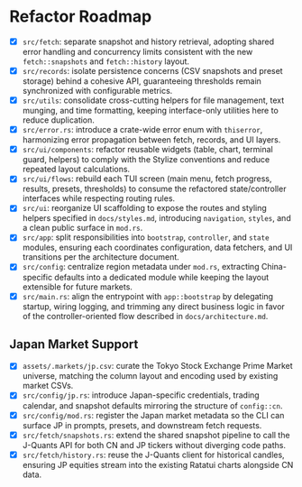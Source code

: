 # Refactor Roadmap

- [x] `src/fetch`: separate snapshot and history retrieval, adopting shared error handling and concurrency limits consistent with the new `fetch::snapshots` and `fetch::history` layout.
- [x] `src/records`: isolate persistence concerns (CSV snapshots and preset storage) behind a cohesive API, guaranteeing thresholds remain synchronized with configurable metrics.
- [x] `src/utils`: consolidate cross-cutting helpers for file management, text munging, and time formatting, keeping interface-only utilities here to reduce duplication.
- [x] `src/error.rs`: introduce a crate-wide error enum with `thiserror`, harmonizing error propagation between fetch, records, and UI layers.
- [x] `src/ui/components`: refactor reusable widgets (table, chart, terminal guard, helpers) to comply with the Stylize conventions and reduce repeated layout calculations.
- [x] `src/ui/flows`: rebuild each TUI screen (main menu, fetch progress, results, presets, thresholds) to consume the refactored state/controller interfaces while respecting routing rules.
- [x] `src/ui`: reorganize UI scaffolding to expose the routes and styling helpers specified in `docs/styles.md`, introducing `navigation`, `styles`, and a clean public surface in `mod.rs`.
- [x] `src/app`: split responsibilities into `bootstrap`, `controller`, and `state` modules, ensuring each coordinates configuration, data fetchers, and UI transitions per the architecture document.
- [x] `src/config`: centralize region metadata under `mod.rs`, extracting China-specific defaults into a dedicated module while keeping the layout extensible for future markets.
- [x] `src/main.rs`: align the entrypoint with `app::bootstrap` by delegating startup, wiring logging, and trimming any direct business logic in favor of the controller-oriented flow described in `docs/architecture.md`.

## Japan Market Support

- [x] `assets/.markets/jp.csv`: curate the Tokyo Stock Exchange Prime Market universe, matching the column layout and encoding used by existing market CSVs.
- [x] `src/config/jp.rs`: introduce Japan-specific credentials, trading calendar, and snapshot defaults mirroring the structure of `config::cn`.
- [x] `src/config/mod.rs`: register the Japan market metadata so the CLI can surface JP in prompts, presets, and downstream fetch requests.
- [x] `src/fetch/snapshots.rs`: extend the shared snapshot pipeline to call the J-Quants API for both CN and JP tickers without diverging code paths.
- [x] `src/fetch/history.rs`: reuse the J-Quants client for historical candles, ensuring JP equities stream into the existing Ratatui charts alongside CN data.
